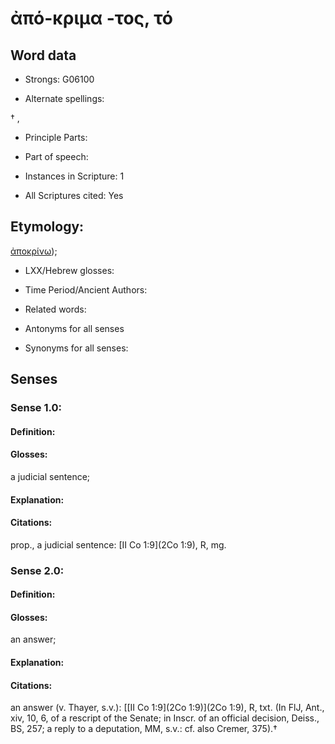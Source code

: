 # ἀπό-κριμα -τος, τό

<!-- Status: S2=NeedsEdits -->
<!-- Lexica used for edits:   -->

## Word data

* Strongs: G06100

* Alternate spellings:

† , 

* Principle Parts: 


* Part of speech: 


* Instances in Scripture: 1

* All Scriptures cited: Yes

## Etymology: 

[ἀποκρίνω]());

* LXX/Hebrew glosses: 


* Time Period/Ancient Authors: 


* Related words: 

* Antonyms for all senses

* Synonyms for all senses: 


## Senses 


### Sense  1.0: 

#### Definition: 

#### Glosses: 

a judicial sentence; 

#### Explanation: 


#### Citations: 

prop., a judicial sentence: [II Co 1:9](2Co 1:9), R, mg.

### Sense  2.0: 

#### Definition: 

#### Glosses: 

an answer; 

#### Explanation: 


#### Citations: 

an answer (v. Thayer, s.v.): [[II Co 1:9](2Co 1:9)](2Co 1:9), R, txt. (In FlJ, Ant., xiv, 10, 6, of a rescript of the Senate; in Inscr. of an official decision, Deiss., BS, 257; a reply to a deputation, MM, s.v.: cf. also Cremer, 375).†
